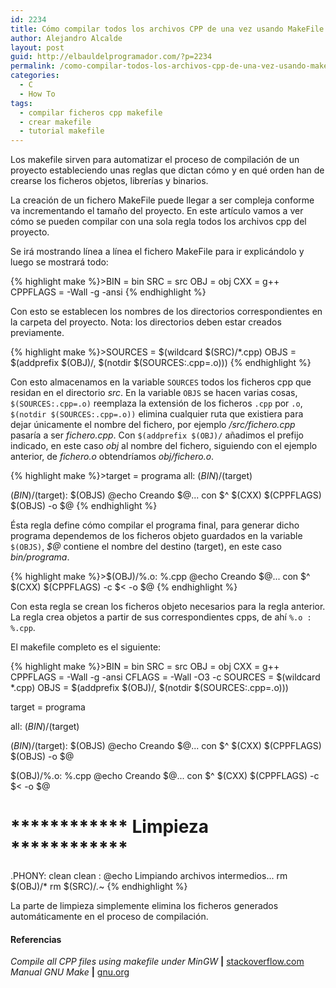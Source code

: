 ```yaml
---
id: 2234
title: Cómo compilar todos los archivos CPP de una vez usando MakeFile
author: Alejandro Alcalde
layout: post
guid: http://elbauldelprogramador.com/?p=2234
permalink: /como-compilar-todos-los-archivos-cpp-de-una-vez-usando-makefile/
categories:
  - C
  - How To
tags:
  - compilar ficheros cpp makefile
  - crear makefile
  - tutorial makefile
---
```

Los makefile sirven para automatizar el proceso de compilación de un proyecto estableciendo unas reglas que dictan cómo y en qué orden han de crearse los ficheros objetos, librerías y binarios.

La creación de un fichero MakeFile puede llegar a ser compleja conforme va incrementando el tamaño del proyecto. En este artículo vamos a ver cómo se pueden compilar con una sola regla todos los archivos cpp del proyecto.

<!--more-->

Se irá mostrando línea a línea el fichero MakeFile para ir explicándolo y luego se mostrará todo:

{% highlight make %}>BIN       = bin
SRC 	  = src
OBJ 	  = obj
CXX 	  = g++
CPPFLAGS  = -Wall -g -ansi
{% endhighlight %}

Con esto se establecen los nombres de los directorios correspondientes en la carpeta del proyecto. Nota: los directorios deben estar creados previamente.

{% highlight make %}>SOURCES = $(wildcard $(SRC)/*.cpp)
OBJS = $(addprefix $(OBJ)/, $(notdir $(SOURCES:.cpp=.o)))
{% endhighlight %}

Con esto almacenamos en la variable `SOURCES` todos los ficheros cpp que residan en el directorio *src*. En la variable `OBJS` se hacen varias cosas, `$(SOURCES:.cpp=.o)` reemplaza la extensión de los ficheros `.cpp` por `.o`, `$(notdir $(SOURCES:.cpp=.o))` elimina cualquier ruta que existiera para dejar únicamente el nombre del fichero, por ejemplo */src/fichero.cpp* pasaría a ser *fichero.cpp*. Con `$(addprefix $(OBJ)/` añadimos el prefijo indicado, en este caso *obj* al nombre del fichero, siguiendo con el ejemplo anterior, de *fichero.o* obtendríamos *obj/fichero.o*. 

{% highlight make %}>target = programa
all: $(BIN)/$(target)

$(BIN)/$(target): $(OBJS)
	@echo Creando $@... con $^
	$(CXX) $(CPPFLAGS) $(OBJS) -o $@
{% endhighlight %}

Ésta regla define cómo compilar el programa final, para generar dicho programa dependemos de los ficheros objeto guardados en la variable `$(OBJS)`, *$@* contiene el nombre del destino (target), en este caso *bin/programa*.

{% highlight make %}>$(OBJ)/%.o: %.cpp
	@echo Creando $@... con $^
	$(CXX) $(CPPFLAGS) -c $&lt; -o $@
{% endhighlight %}

Con esta regla se crean los ficheros objeto necesarios para la regla anterior. La regla crea objetos a partir de sus correspondientes cpps, de ahí `%.o : %.cpp`.

El makefile completo es el siguiente:

{% highlight make %}>BIN       = bin
SRC 	  = src
OBJ 	  = obj
CXX 	  = g++
CPPFLAGS  = -Wall -g -ansi
CFLAGS    = -Wall -O3 -c
SOURCES = $(wildcard *.cpp)
OBJS = $(addprefix $(OBJ)/, $(notdir $(SOURCES:.cpp=.o)))

target = programa

all: $(BIN)/$(target)

$(BIN)/$(target): $(OBJS)
	@echo Creando $@... con $^
	$(CXX) $(CPPFLAGS) $(OBJS) -o $@

$(OBJ)/%.o: %.cpp
	@echo Creando $@... con $^
	$(CXX) $(CPPFLAGS) -c $&lt; -o $@

# ************ Limpieza ************
.PHONY: clean
clean :
	@echo Limpiando archivos intermedios...
	rm $(OBJ)/*
	rm $(SRC)/*.*~
{% endhighlight %}

La parte de limpieza simplemente elimina los ficheros generados automáticamente en el proceso de compilación.

#### Referencias

*Compile all CPP files using makefile under MinGW* **|** <a href="http://stackoverflow.com/a/13109884/1612432" target="_blank">stackoverflow.com</a>  
*Manual GNU Make* **|** <a href="https://www.gnu.org/software/make/manual/html_node/File-Name-Functions.html" target="_blank">gnu.org</a>


